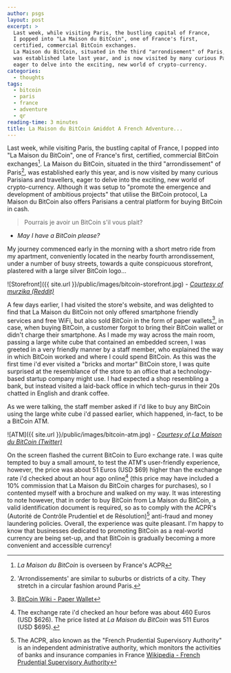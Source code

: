 ```yaml
---
author: psgs
layout: post
excerpt: >
  Last week, while visiting Paris, the bustling capital of France,
  I popped into "La Maison du BitCoin", one of France's first,
  certified, commercial BitCoin exchanges.
  La Maison du BitCoin, situated in the third "arrondisement" of Paris,
  was established late last year, and is now visited by many curious Parisians and travellers,
  eager to delve into the exciting, new world of crypto-currency.
categories:
  - thoughts
tags:
  - bitcoin
  - paris
  - france
  - adventure
  - qr
reading-time: 3 minutes
title: La Maison du BitCoin &middot A French Adventure...
---
```


Last week, while visiting Paris, the bustling capital of France, I popped into "La Maison du BitCoin", one of France's first, certified, commercial BitCoin exchanges[^1].
La Maison du BitCoin, situated in the third "arrondissement" of Paris[^2], was established early this year, and is now visited by many curious Parisians and travellers, eager to delve into the exciting, new world of crypto-currency.
Although it was setup to "promote the emergence and development of ambitious projects" that utilise the BitCoin protocol, La Maison du BitCoin also offers Parisians a central platform for buying BitCoin in cash.

> Pourrais je avoir un BitCoin s'il vous plait?
- *May I have a BitCoin please?*

My journey commenced early in the morning with a short metro ride from my apartment, conveniently located in the nearby fourth arrondissement, under a number of busy streets, towards a quite conspicuous storefront, plastered with a large silver BitCoin logo...

![Storefront]({{ site.url }}/public/images/bitcoin-storefront.jpg)
*- [Courtesy of murzika (Reddit)](http://www.reddit.com/r/Bitcoin/comments/25frse/la_maison_du_bitcoin_the_first_european_bitcoin/)*

A few days earlier, I had visited the store's website, and was delighted to find that La Maison du BitCoin not only offered smartphone friendly services and free WiFi, but also sold BitCoin in the form of paper wallets[^3], in case, when buying BitCoin, a customer forgot to bring their BitCoin wallet or didn't charge their smartphone.
As I made my way across the main room, passing a large white cube that contained an embedded screen, I was greeted in a very friendly manner by a staff member, who explained the way in which BitCoin worked and where I could spend BitCoin.
As this was the first time i'd ever visited a "bricks and mortar" BitCoin store, I was quite surprised at the resemblance of the store to an office that a technology-based startup company might use. I had expected a shop resembling a bank, but instead visited a laid-back office in which tech-gurus in their 20s chatted in English and drank coffee.

As we were talking, the staff member asked if i'd like to buy any BitCoin using the large white cube i'd passed earlier, which happened, in-fact, to be a BitCoin ATM.

![ATM]({{ site.url }}/public/images/bitcoin-atm.jpg)
*- [Courtesy of La Maison du BitCoin (Twitter)](pic.twitter.com/C8VZsaQ6RI)*

On the screen flashed the current BitCoin to Euro exchange rate. I was quite tempted to buy a small amount, to test the ATM's user-friendly experience, however, the price was about 51 Euros (USD $69) higher than the exchange rate i'd checked about an hour ago online[^4] (this price may have included a 10% commission that La Maison du BitCoin charges for purchases), so I contented myself with a brochure and walked on my way.
It was interesting to note however, that in order to buy BitCoin from La Maison du BitCoin, a valid identification document is required, so as to comply with the ACPR's (Autorité de Contrôle Prudentiel et de Résolution)[^5] anti-fraud and money laundering policies.
Overall, the experience was quite pleasant. I'm happy to know that businesses dedicated to promoting BitCoin as a real-world currency are being set-up, and that BitCoin is gradually becoming a more convenient and accessible currency!

[^1]: *La Maison du BitCoin* is overseen by France's ACPR[^5]
[^2]: 'Arrondissements' are similar to suburbs or districts of a city. They stretch in a circular fashion around Paris.
[^3]: [BitCoin Wiki - Paper Wallet](https://en.bitcoin.it/wiki/Paper_wallet)
[^4]: The exchange rate i'd checked an hour before was about 460 Euros (USD $626). The price listed at *La Maison du BitCoin* was 511 Euros (USD $695).
[^5]: The ACPR, also known as the "French Prudential Supervisory Authority" is an independent administrative authority, which monitors the activities of banks and insurance companies in France [Wikipedia - French Prudential Supervisory Authority](http://en.wikipedia.org/wiki/French_Prudential_Supervisory_Authority)